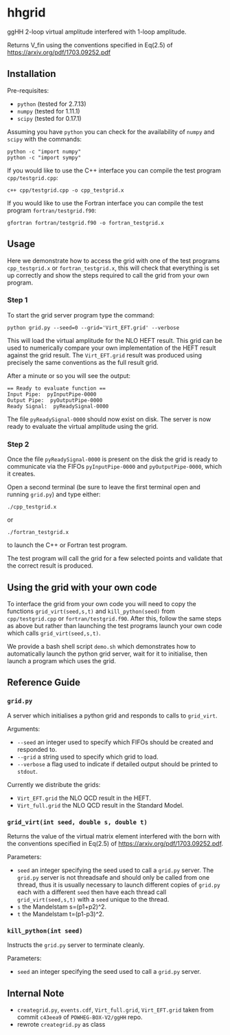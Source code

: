 # hhgrid

ggHH 2-loop virtual amplitude interfered with 1-loop amplitude.

Returns V_fin using the conventions specified in Eq(2.5) of https://arxiv.org/pdf/1703.09252.pdf

## Installation

Pre-requisites:
* `python` (tested for 2.7.13)
* `numpy` (tested for 1.11.1)
* `scipy` (tested for 0.17.1)

Assuming you have `python` you can check for the availability of `numpy` and `scipy` with the commands:
```shell
python -c "import numpy"
python -c "import sympy"
```

If you would like to use the C++ interface you can compile the test program `cpp/testgrid.cpp`:
```shell
c++ cpp/testgrid.cpp -o cpp_testgrid.x
```

If you would like to use the Fortran interface you can compile the test program `fortran/testgrid.f90`:
```shell
gfortran fortran/testgrid.f90 -o fortran_testgrid.x
```

## Usage

Here we demonstrate how to access the grid with one of the test programs `cpp_testgrid.x` or `fortran_testgrid.x`,
this will check that everything is set up correctly and show the steps required to call the grid from your own program.

### Step 1

To start the grid server program type the command:
```shell
python grid.py --seed=0 --grid='Virt_EFT.grid' --verbose
```
This will load the virtual amplitude for the NLO HEFT result. 
This grid can be used to numerically compare your own implementation of the HEFT result against the grid result. 
The `Virt_EFT.grid` result was produced using precisely the same conventions as the full result grid.

After a minute or so you will see the output:
```shell
== Ready to evaluate function ==
Input Pipe:  pyInputPipe-0000
Output Pipe:  pyOutputPipe-0000
Ready Signal:  pyReadySignal-0000
```

The file `pyReadySignal-0000` should now exist on disk. 
The server is now ready to evaluate the virtual amplitude using the grid.

### Step 2

Once the file `pyReadySignal-0000` is present on the disk the grid is ready to communicate via the FIFOs `pyInputPipe-0000` and `pyOutputPipe-0000`, which it creates.

Open a second terminal (be sure to leave the first terminal open and running `grid.py`) and type either:
```shell
./cpp_testgrid.x
```
or
```shell
./fortran_testgrid.x
```
to launch the C++ or Fortran test program.

The test program will call the grid for a few selected points and validate that the correct result is produced. 

## Using the grid with your own code

To interface the grid from your own code you will need to copy the functions `grid_virt(seed,s,t)` and `kill_python(seed)` from `cpp/testgrid.cpp` or `fortran/testgrid.f90`. After this, follow the same steps as above but rather than launching the test programs launch your own code which calls `grid_virt(seed,s,t)`.

We provide a bash shell script `demo.sh` which demonstrates how to automatically launch the python grid server, wait for it to initialise, then launch a program which uses the grid.

## Reference Guide

### `grid.py`

A server which initialises a python grid and responds to calls to `grid_virt`.

Arguments:
* `--seed` an integer used to specify which FIFOs should be created and responded to. 
* `--grid` a string used to specify which grid to load. 
* `--verbose` a flag used to indicate if detailed output should be printed to `stdout`.

Currently we distribute the grids:
* `Virt_EFT.grid` the NLO QCD result in the HEFT.
* `Virt_full.grid` the NLO QCD result in the Standard Model.

### `grid_virt(int seed, double s, double t)`

Returns the value of the virtual matrix element interfered with the born with the conventions specified in Eq(2.5) of https://arxiv.org/pdf/1703.09252.pdf.

Parameters:
* `seed` an integer specifying the seed used to call a `grid.py` server. The `grid.py` server is not threadsafe and should only be called from one thread, thus it is usually necessary to launch different copies of `grid.py` each with a different `seed` then have each thread call `grid_virt(seed,s,t)` with a `seed` unique to the thread.
* `s` the Mandelstam s=(p1+p2)^2.
* `t` the Mandelstam t=(p1-p3)^2.

### `kill_python(int seed)`

Instructs the `grid.py` server to terminate cleanly.

Parameters:
* `seed` an integer specifying the seed used to call a `grid.py` server.

## Internal Note

* `creategrid.py`, `events.cdf`, `Virt_full.grid`, `Virt_EFT.grid` taken from commit `c43eea9` of `POWHEG-BOX-V2/ggHH` repo.
* rewrote `creategrid.py` as class
